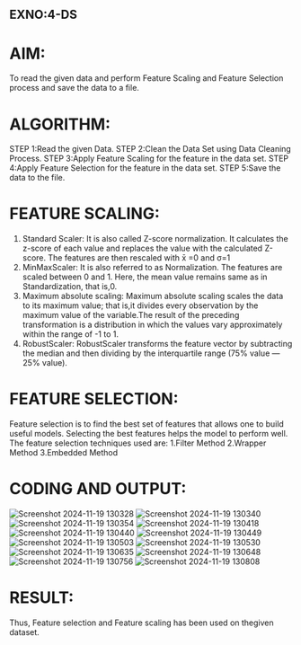 ## EXNO:4-DS
# AIM:
To read the given data and perform Feature Scaling and Feature Selection process and save the
data to a file.

# ALGORITHM:
STEP 1:Read the given Data.
STEP 2:Clean the Data Set using Data Cleaning Process.
STEP 3:Apply Feature Scaling for the feature in the data set.
STEP 4:Apply Feature Selection for the feature in the data set.
STEP 5:Save the data to the file.

# FEATURE SCALING:
1. Standard Scaler: It is also called Z-score normalization. It calculates the z-score of each value and replaces the value with the calculated Z-score. The features are then rescaled with x̄ =0 and σ=1
2. MinMaxScaler: It is also referred to as Normalization. The features are scaled between 0 and 1. Here, the mean value remains same as in Standardization, that is,0.
3. Maximum absolute scaling: Maximum absolute scaling scales the data to its maximum value; that is,it divides every observation by the maximum value of the variable.The result of the preceding transformation is a distribution in which the values vary approximately within the range of -1 to 1.
4. RobustScaler: RobustScaler transforms the feature vector by subtracting the median and then dividing by the interquartile range (75% value — 25% value).

# FEATURE SELECTION:
Feature selection is to find the best set of features that allows one to build useful models. Selecting the best features helps the model to perform well.
The feature selection techniques used are:
1.Filter Method
2.Wrapper Method
3.Embedded Method

# CODING AND OUTPUT:

![Screenshot 2024-11-19 130328](https://github.com/user-attachments/assets/325aa637-e3cf-4ad0-8168-ba7c16c4fc3f)
![Screenshot 2024-11-19 130340](https://github.com/user-attachments/assets/0c3017a1-34b9-4c47-ba6e-e7684102dbb3)
![Screenshot 2024-11-19 130354](https://github.com/user-attachments/assets/0dc1df36-ee28-4eef-a0da-5e79ee458db7)
![Screenshot 2024-11-19 130418](https://github.com/user-attachments/assets/8e61dbab-65a0-420d-b5aa-931d0d8e0462)
![Screenshot 2024-11-19 130440](https://github.com/user-attachments/assets/3de920c3-530f-4263-a39c-94518be765fe)
![Screenshot 2024-11-19 130449](https://github.com/user-attachments/assets/540af936-b6b2-4ac2-a2f8-8048db09088a)
![Screenshot 2024-11-19 130503](https://github.com/user-attachments/assets/d3328c1a-35a1-4719-b8eb-76c164f3dc05)
![Screenshot 2024-11-19 130530](https://github.com/user-attachments/assets/0ac5da46-86d4-4f50-97a6-1002725804ea)
![Screenshot 2024-11-19 130635](https://github.com/user-attachments/assets/7f178ae4-0ea5-476e-bbc5-f3ecf2845d56)
![Screenshot 2024-11-19 130648](https://github.com/user-attachments/assets/5593b17c-a520-4b00-9d55-a826c5a46bed)
![Screenshot 2024-11-19 130756](https://github.com/user-attachments/assets/6c1c66a5-c9e0-4b2f-9d91-c80af4eb734c)
![Screenshot 2024-11-19 130808](https://github.com/user-attachments/assets/cd70506a-ca33-4106-811d-b5c2b45af558)







# RESULT:

 Thus, Feature selection and Feature scaling has been used on thegiven dataset.

